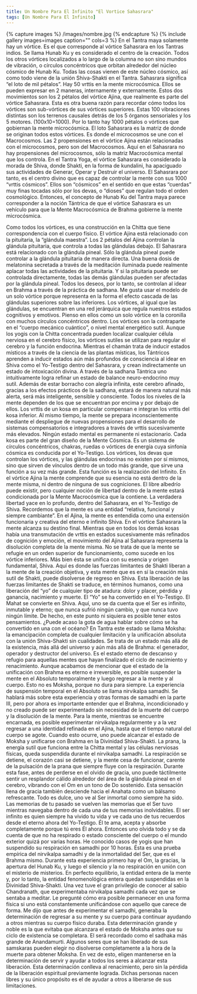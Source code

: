 ```yaml
---
title: Un Nombre Para El Infinito "El Vortice Sahasrara"
tags: [Un Nombre Para El Infinito]
---
```


{% capture images %}
	/images/nombre.jpg
{% endcapture %}
{% include gallery images=images caption="" cols=3 %}
En el Tantra maya solamente hay un vórtice. Es el que corresponde al vórtice Sahasrara en los Tantras indios. Se llama Hunab Ku y es considerado el centro de la creación. Todos los otros vórtices localizados a lo largo de la columna no son sino mundos de vibración, o círculos concéntricos que orbitan alrededor del núcleo cósmico de Hunab Ku. Todas las cosas vienen de este núcleo cósmico, así como todo viene de la unión Shiva-Shakti en el Tantra. Sahasrara significa “el loto de mil pétalos”. Hay 50 vrttis en la mente microcósmica. Ellos se pueden expresar en 2 maneras, internamente y externamente. Estos dos movimientos son los 2 pétalos del vórtice Ajina, que realmente es parte del vórtice Sahasrara. Esta es otra buena razón para recordar cómo todos los vórtices son sub-vórtices de sus vórtices superiores. Estas 100 vibraciones distintas son los terrenos causales detrás de los 5 órganos sensoriales y los 5 motores. (100x10=1000). Por lo tanto hay 1000 pétalos o vórtices que gobiernan la mente microcósmica. El loto Sahasrara es la matriz de donde se originan todos estos vórtices. Es donde el microcosmos se une con el Macrocosmos. Las 2 propensiones en el vórtice Ajina están relacionadas con el microcosmos, pero son del Macrocosmos. Aquí en el Sahasrara no hay propensiones del microcosmos, sólo la matriz Macrocósmica mental que los controla. En el Tantra Yoga, el vórtice Sahasrara es considerado la morada de Shiva, donde Shakti, en la forma de kundalini, ha apaciguado sus actividades de Generar, Operar y Destruir el universo. El Sahasrara por tanto, es el centro divino que es capaz de controlar la mente con sus 1000 “vrttis cósmicos”. Ellos son “cósmicos” en el sentido en que estas “cuerdas” muy finas tocadas sólo por los devas, o “dioses” que regulan todo el orden cosmológico. Entonces, el concepto de Hunab Ku del Tantra maya parece corresponder a la noción Tántrica de que el vórtice Sahasrara es un vehículo para que la Mente Macrocósmica de Brahma gobierne la mente microcósmica.

Como todos los vórtices, es una construcción en la Chitta que tiene correspondencia con el cuerpo físico. El vórtice Ajina está relacionado con la pituitaria, la “glándula maestra”. Los 2 pétalos del Ajina controlan la glándula pituitaria, que controla a todas las glándulas debajo. El Sahasrara está relacionado con la glándula pineal. Sólo la glándula pineal puede controlar a la glándula pituitaria de manera directa. Una buena dosis de melatonina secretada a través de la meditación iluminada puede realmente aplacar todas las actividades de la pituitaria. Y si la pituitaria puede ser controlada directamente, todas las demás glándulas pueden ser afectadas por la glándula pineal. Todos los deseos, por lo tanto, se controlan al idear en Brahma a través de la práctica de sadhana. Me gusta usar el modelo de un solo vórtice porque representa en la forma el efecto cascada de las glándulas superiores sobre las inferiores. Los vórtices, al igual que las glándulas, se encuentran en una red jerárquica que regula nuestros estados cognitivos y emotivos. Pienso en ellos como un solo vórtice en la coronilla con muchos círculos concéntricos dentro. Los vórtices son la contraparte en el “cuerpo mecánico cuántico”, o nivel mental energético sutil. Aunque los yogis con la Chitta concentrada pueden localizar cualquier célula nerviosa en el cerebro físico, los vórtices sutiles se utilizan para regular el cerebro y la función endocrina. Mientras el chamán trata de inducir estados místicos a través de la ciencia de las plantas místicas, los Tántricos aprenden a inducir estados aún más profundos de consciencia al idear en Shiva como el Yo-Testigo dentro del Sahasrara, y crean indirectamente un estado de intoxicación divina. A través de la sadhana Tántrica uno intuitivamente logra refinar un estado de balance neuro-endocrino muy sutil. Además de estar borracho con alegría infinita, este cerebro afinado, gracias a los efectos prácticos de la sadhana, estará de manera natural más alerta, será más inteligente, sensible y consciente. 
Todos los niveles de la mente dependen de los que se encuentran por encima y por debajo de ellos. Los vrttis de un kosa en particular compensan e integran los vrttis del kosa inferior. Al mismo tiempo, la mente se prepara inconscientemente mediante el despliegue de nuevas propensiones para el desarrollo de sistemas compensatorios e integradores a través de vrttis sucesivamente más elevados. Ningún estado mental es permanente ni estacionario. Cada kosa es parte del gran diseño de la Mente Cósmica. Es un sistema de círculos concéntricos, chakras, ruedas o vórtices de energía cuya sinfonía cósmica es conducida por el Yo-Testigo. Los vórtices, los devas que controlan los vórtices, y las glándulas endocrinas no existen por sí mismos, sino que sirven de vínculos dentro de un todo más grande, que sirve una función a su vez más grande. Esta función es la realización del Infinito. 
	En el vórtice Ajina la mente comprende que su esencia no está dentro de la mente misma, ni dentro de ninguna de sus cogniciones. El libre albedrío puede existir, pero cualquier noción de libertad dentro de la mente estará condicionada por la Mente Macrocósmica que la contiene. La verdadera libertad yace en lo profundo, dentro del Sahasrara, en el Yo-Testigo de Shiva. Recordemos que la mente es una entidad “relativa, funcional y siempre cambiante”. En el Ajina, la mente es entendida como una extensión funcionaria y creativa del eterno e infinito Shiva. En el vórtice Sahasrara la mente alcanza su destino final. Mientras que en todos los demás kosas había una transmutación de vrttis en estados sucesivamente más refinados de cognición y emoción, el movimiento del Ajina al Sahasrara representa la disolución completa de la mente misma. No se trata de que la mente se refugie en un orden superior de funcionamiento, como sucede en los vórtice inferiores. Más bien ésta se unifica con su esencia y origen fundamental, Shiva. Aquí es donde las fuerzas limitantes de Shakti liberan a la mente de la creación objetiva, y esta mente que es en sí la creación más sutil de Shakti, puede disolverse de regreso en Shiva. 
	Esta liberación de las fuerzas limitantes de Shakti se traduce, en términos humanos, como una liberación del “yo” de cualquier tipo de atadura: dolor y placer, pérdida y ganancia, nacimiento y muerte. El “Yo” se ha convertido en el Yo-Testigo. El Mahat se convierte en Shiva. Aquí, uno se da cuenta que el Ser es infinito, inmutable y eterno; que nunca sufrió ningún cambio, y que nunca tuvo ningún límite. De hecho, en este punto ni siquiera es posible tener estos pensamientos. ¿Puede acaso la gota de agua hablar sobre cómo se ha convertido en una con el océano? En Tantra este estado se llama Moksha: la emancipación completa de cualquier limitación y la unificación absoluta con la unión Shiva-Shakti sin cualidades. Se trata de un estado más allá de la existencia, más allá del universo y aún más allá de Brahma: el generador, operador y destructor del universo. Es el estado eterno de descanso y refugio para aquellas mentes que hayan finalizado el ciclo de nacimiento y renacimiento. 
	Aunque acabamos de mencionar que el estado de la unificación con Brahma es eterno e irreversible, es posible suspender la mente en el Absoluto temporalmente y luego regresar a la mente y al cuerpo. Esto no es Moksha, porque no dura para siempre. La experiencia de suspensión temporal en el Absoluto se llama nirvikalpa samadhi. Se hablará más sobre esta experiencia y otras formas de samadhi en la parte III, pero por ahora es importante entender que el Brahma, incondicionado y no creado puede ser experimentado sin necesidad de la muerte del cuerpo y la disolución de la mente. Para la mente, mientras se encuentre encarnada, es posible experimentar nirvikalpa regularmente y a la vez regresar a una identidad refinada en el Ajina, hasta que el tiempo natural del cuerpo se agote. Cuando esto ocurre, uno puede alcanzar el estado de Moksha y unificarse con Brahma en la Divinidad Shiva-Shakti.
	La prana, la energía sutil que funciona entre la Chitta mental y las células nerviosas físicas, queda suspendida durante el nirvikalpa samadhi. La respiración se detiene, el corazón casi se detiene, y la mente cesa de funcionar, carente de la pulsación de la prana que siempre fluye con la respiración. Durante esta fase, antes de perderse en el olvido de gracia, uno puede táctilmente sentir un resplandor cálido alrededor del  área de la glándula pineal en el cerebro, vibrando con el Om en un tono de Do sostenido. Esta sensación llena de gracia también desciende hacia el Anahata como un bálsamo refrescante. Todo es dulce, uno ve al Ser inmortal como siempre ha sido. Las memorias de tu pasado se vuelven las memorias que el Ser tuvo mientras navegaba dentro de cada una de tus memorias inolvidables. El ser infinito es quien siempre ha vivido tu vida y ve cada uno de tus recuerdos desde el eterno ahora del Yo-Testigo. Él te ama, acepta y absorbe completamente porque tú eres Él ahora. Entonces uno olvida todo y se da cuenta de que no ha respirado o estado consciente del cuerpo o el mundo exterior quizá por varias horas. He conocido casos de yogis que han suspendido su respiración en samadhi por 10 horas. Ésta es una prueba empírica del nirvikalpa samadhi y de la inmortalidad del Ser, que es el Brahma mismo. Durante esta experiencia primero hay el Om, la gracias, la apertura del Hunab Ku, y luego el silencio y la no respiración en unión con el misterio de misterios. En perfecto equilibrio, la entidad entera de la mente y, por lo tanto, la entidad fenomenológica entera quedan suspendidas en la Divinidad Shiva-Shakti.
Una vez tuve el gran privilegio de conocer al sabio Chandranath, que experimentaba nirvikalpa samadhi cada vez que se sentaba a meditar. Le pregunté cómo era posible permanecer en una forma física si uno está constantemente unificándose con aquello que carece de forma. Me dijo que antes de experimentar el samadhi, generaba la determinación de regresar a su mente y su cuerpo para continuar ayudando a otros mientras su cuerpo físico duraba. Esta determinación grande y noble es la que evitaba que alcanzara el estado de Moksha antes que su ciclo de existencia se completara. El será recordado como el sadhaka más grande de Anandamurti.
	Algunos seres que se han liberado de sus samskaras pueden elegir no disolverse completamente a la hora de la muerte para obtener Moksha. En vez de esto, eligen mantenerse en la determinación de servir y ayudar a todos los seres a alcanzar esta liberación. Esta determinación conlleva al renacimiento, pero sin la pérdida de la liberación espiritual previamente lograda. Dichas personas nacen libres y su único propósito es el de ayudar a otros a liberarse de sus limitaciones. 















